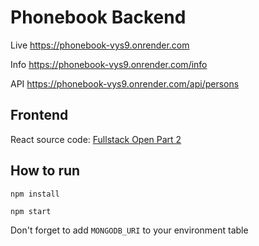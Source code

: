# Phonebook Backend

Live <https://phonebook-vys9.onrender.com>

Info <https://phonebook-vys9.onrender.com/info>

API <https://phonebook-vys9.onrender.com/api/persons>

## Frontend

React source code: [Fullstack Open Part 2](https://github.com/hasferrr/fullstackopen-part-2/tree/main/phonebook)

## How to run

`npm install`

`npm start`

Don't forget to add `MONGODB_URI` to your environment table
